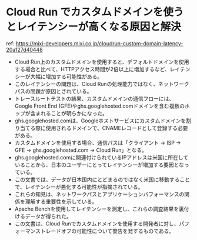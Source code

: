 # Cloud Run でカスタムドメインを使うとレイテンシーが高くなる原因と解決

ref: <https://mixi-developers.mixi.co.jp/cloudrun-custom-domain-latency-20a127d40448>

- Cloud Run上のカスタムドメインを使用すると、デフォルトドメインを使用する場合と比べて、HTTPアクセス時間が2倍以上に増加するなど、レイテンシーが大幅に増加する可能性がある。
- このレイテンシーの問題は、Cloud Runの処理能力ではなく、ネットワークパスの問題が原因とされている。
- トレースルートテストの結果、カスタムドメインの通信フローには、Google Front End (GFE)やghs.googlehosted.comドメインを含む複数のホップが含まれることが明らかになった。
- ghs.googlehosted.comは、Googleホストサービスにカスタムドメインを割り当てる際に使用されるドメインで、CNAMEレコードとして登録する必要がある。
- カスタムドメインを使用する場合、通信パスは「クライアント → ISP → GFE → ghs.googlehosted.com → Cloud Run」となる。
- ghs.googlehosted.comに関連付けられているIPアドレスは米国に所在していることから、日本のユーザーにとってレイテンシーが増加する要因となっている。
- この文書では、データが日本国内にとどまるのではなく米国に移動することで、レイテンシーが悪化する可能性が指摘されている。
- これらの知見は、ネットワークパスとアプリケーションパフォーマンスの関係を理解する重要性を示している。
- Apache Benchを使用してレイテンシーを測定し、これらの調査結果を裏付けるデータが得られた。
- この文書は、Cloud Runでカスタムドメインを使用する開発者に対し、パフォーマンストレードオフの可能性について警告を発するものである。
